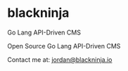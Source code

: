 # blackninja
Go Lang API-Driven CMS

Open Source Go Lang API-Driven CMS

Contact me at: jordan@blackninja.io
